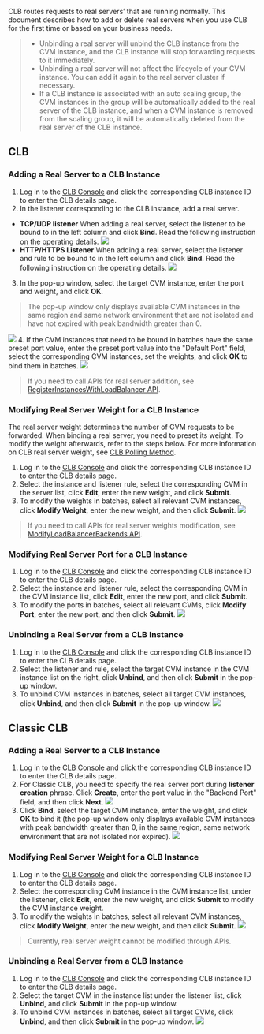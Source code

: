 CLB routes requests to real servers’ that are running normally. This document describes how to add or delete real servers when you use CLB for the first time or based on your business needs.

>- Unbinding a real server will unbind the CLB instance from the CVM instance, and the CLB instance will stop forwarding requests to it immediately.
>- Unbinding a real server will not affect the lifecycle of your CVM instance. You can add it again to the real server cluster if necessary.
>- If a CLB instance is associated with an auto scaling group, the CVM instances in the group will be automatically added to the real server of the CLB instance, and when a CVM instance is removed from the scaling group, it will be automatically deleted from the real server of the CLB instance.

## CLB
### Adding a Real Server to a CLB Instance
1. Log in to the [CLB Console](https://console.cloud.tencent.com/loadbalance) and click the corresponding CLB instance ID to enter the CLB details page.
2. In the listener corresponding to the CLB instance, add a real server.
 - **TCP/UDP listener**
 When adding a real server, select the listener to be bound to in the left column and click **Bind**. Read the following instruction on the operating details.
![](https://main.qcloudimg.com/raw/64a10e9154b135dfd37e74365cbd4442.png)
 - **HTTP/HTTPS Listener**
 When adding a real server, select the listener and rule to be bound to in the left column and click **Bind**. Read the following instruction on the operating details.
![](https://main.qcloudimg.com/raw/347bc0cbe6afa7314ac7572d8722d145.png)
3. In the pop-up window, select the target CVM instance, enter the port and weight, and click **OK**.
> The pop-up window only displays available CVM instances in the same region and same network environment that are not isolated and have not expired with peak bandwidth greater than 0.

 ![](https://main.qcloudimg.com/raw/99ff99e6001cab18a259f5147df5fcbe.png)
4. If the CVM instances that need to be bound in batches have the same preset port value, enter the preset port value into the "Default Port" field, select the corresponding CVM instances, set the weights, and click **OK** to bind them in batches.
![](https://main.qcloudimg.com/raw/7c2191001d1edb0b66e4251c55179aea.png)

> If you need to call APIs for real server addition, see [RegisterInstancesWithLoadBalancer API](https://intl.cloud.tencent.com/doc/api/244/1265).

### Modifying Real Server Weight for a CLB Instance
The real server weight determines the number of CVM requests to be forwarded. When binding a real server, you need to preset its weight. To modify the weight afterwards, refer to the steps below. For more information on CLB real server weight, see [CLB Polling Method](http://intl.cloud.tencent.com/document/product/214/6153).
1. Log in to the [CLB Console](https://console.cloud.tencent.com/loadbalance) and click the corresponding CLB instance ID to enter the CLB details page.
2. Select the instance and listener rule, select the corresponding CVM in the server list, click **Edit**, enter the new weight, and click **Submit**.
3. To modify the weights in batches, select all relevant CVM instances, click **Modify Weight**, enter the new weight, and then click **Submit**.
![](https://main.qcloudimg.com/raw/e08f226ba159369524c098f285768717.png)

> If you need to call APIs for real server weights modification, see [ModifyLoadBalancerBackends API](https://intl.cloud.tencent.com/doc/api/244/1264).

### Modifying Real Server Port for a CLB Instance
1. Log in to the [CLB Console](https://console.cloud.tencent.com/loadbalance) and click the corresponding CLB instance ID to enter the CLB details page.
2. Select the instance and listener rule, select the corresponding CVM in the CVM instance list, click **Edit**, enter the new port, and click **Submit**.
3. To modify the ports in batches, select all relevant CVMs, click **Modify Port**, enter the new port, and then click **Submit**.
![](https://main.qcloudimg.com/raw/c1fe26d1bcd8ecdfa69349c2ed985c6c.png)

### Unbinding a Real Server from a CLB Instance
1. Log in to the [CLB Console](https://console.cloud.tencent.com/loadbalance) and click the corresponding CLB instance ID to enter the CLB details page.
2. Select the listener and rule, select the target CVM instance in the CVM instance list on the right, click **Unbind**, and then click **Submit** in the pop-up window.
3. To unbind CVM instances in batches, select all target CVM instances, click **Unbind**, and then click **Submit** in the pop-up window.
![](https://main.qcloudimg.com/raw/6bf6671605ce6e04387bb54bc573e348.png)

## Classic CLB
### Adding a Real Server to a CLB Instance
1. Log in to the [CLB Console](https://console.cloud.tencent.com/loadbalance) and click the corresponding CLB instance ID to enter the CLB details page.
2. For Classic CLB, you need to specify the real server port during **listener creation** phrase. Click **Create**, enter the port value in the "Backend Port" field, and then click **Next**.
![](https://main.qcloudimg.com/raw/f8f36253ef0c86108a189180c4a9b5a8.png)
3. Click **Bind**, select the target CVM instance, enter the weight, and click **OK** to bind it (the pop-up window only displays available CVM instances with peak bandwidth greater than 0, in the same region, same network environment that are not isolated nor expired).
 ![](https://main.qcloudimg.com/raw/a285308e527df5c435fcdc1c949313a3.png)
### Modifying Real Server Weight for a CLB Instance
1. Log in to the [CLB Console](https://console.cloud.tencent.com/loadbalance) and click the corresponding CLB instance ID to enter the CLB details page.
2. Select the corresponding CVM instance in the CVM instance list, under the listener, click **Edit**, enter the new weight, and click **Submit** to modify the CVM instance weight.
3. To modify the weights in batches, select all relevant CVM instances, click **Modify Weight**, enter the new weight, and then click **Submit**.
![](https://main.qcloudimg.com/raw/5311658177f3302780f62a50718007cc.png)

> Currently, real server weight cannot be modified through APIs.

### Unbinding a Real Server from a CLB Instance
1. Log in to the [CLB Console](https://console.cloud.tencent.com/loadbalance) and click the corresponding CLB instance ID to enter the CLB details page.
2. Select the target CVM in the instance list under the listener list, click **Unbind**, and click **Submit** in the pop-up window.
3. To unbind CVM instances in batches, select all target CVMs, click **Unbind**, and then click **Submit** in the pop-up window.
![](https://main.qcloudimg.com/raw/0d84fadaaf9dc0ac4310c0e0ba6a1bac.png)
